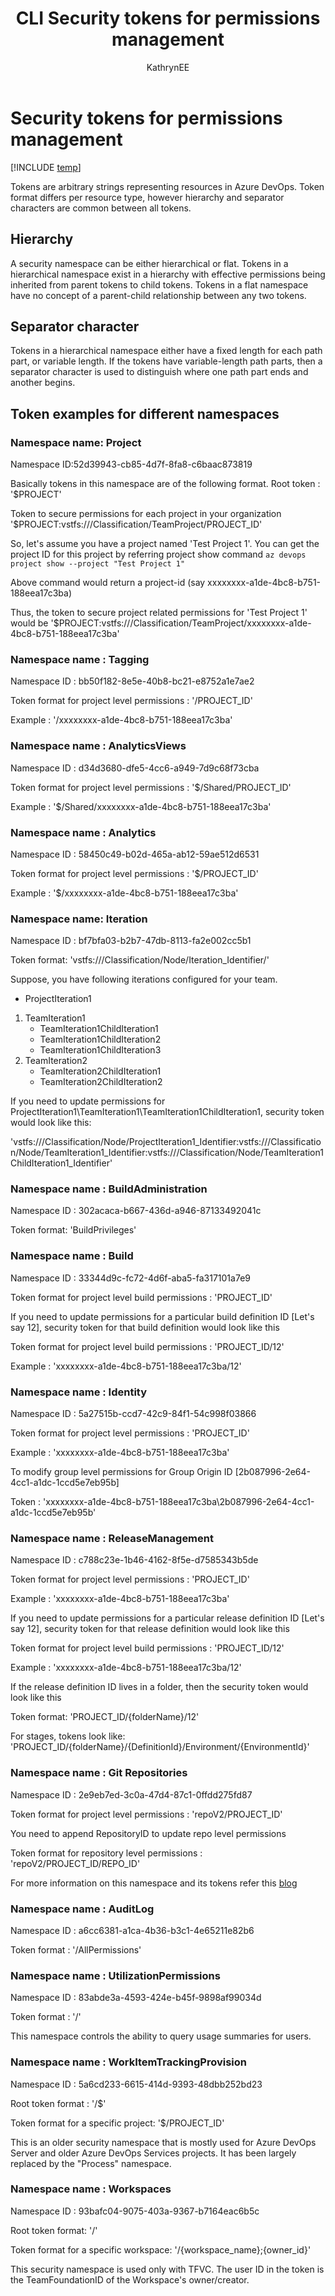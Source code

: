 ﻿---
title: CLI Security tokens for permissions management
titleSuffix: Azure DevOps 
description: Use Azure DevOps CLI to manage security tokens for permissions management
ms.topic: reference 
ms.prod: devops 
ms.technology: devops-ref
ms.manager: mijacobs 
ms.author: geverghe
author: KathrynEE
monikerRange: 'azure-devops'
ms.date: 06/18/2019
---

# Security tokens for permissions management

[!INCLUDE [temp](../includes/version-vsts-only.md)] 

Tokens are arbitrary strings representing resources in Azure DevOps. Token format differs per resource type, however hierarchy and separator characters are common between all tokens.

## Hierarchy

A security namespace can be either hierarchical or flat.
Tokens in a hierarchical namespace exist in a hierarchy with effective permissions being inherited from parent tokens to child tokens.
Tokens in a flat namespace have no concept of a parent-child relationship between any two tokens.

## Separator character

Tokens in a hierarchical namespace either have a fixed length for each path part, or variable length.
If the tokens have variable-length path parts, then a separator character is used to distinguish where one path part ends and another begins.

## Token examples for different namespaces

### Namespace name: Project

   Namespace ID:52d39943-cb85-4d7f-8fa8-c6baac873819

   Basically tokens in this namespace are of the following format.
   Root token : '$PROJECT'

   Token to secure permissions for each project in your organization
   '$PROJECT:vstfs:///Classification/TeamProject/PROJECT_ID'

   So, let's assume you have a project named 'Test Project 1'.
   You can get the project ID for this project by referring project show command
   `az devops project show --project "Test Project 1"`

   Above command would return a project-id (say xxxxxxxx-a1de-4bc8-b751-188eea17c3ba)

   Thus, the token to secure project related permissions for 'Test Project 1' would be
   '$PROJECT:vstfs:///Classification/TeamProject/xxxxxxxx-a1de-4bc8-b751-188eea17c3ba'

### Namespace name : Tagging

   Namespace ID : bb50f182-8e5e-40b8-bc21-e8752a1e7ae2

   Token format for project level permissions : '/PROJECT_ID'

   Example : '/xxxxxxxx-a1de-4bc8-b751-188eea17c3ba'

### Namespace name : AnalyticsViews

   Namespace ID : d34d3680-dfe5-4cc6-a949-7d9c68f73cba

   Token format for project level permissions : '$/Shared/PROJECT_ID'

   Example : '$/Shared/xxxxxxxx-a1de-4bc8-b751-188eea17c3ba'

### Namespace name : Analytics

   Namespace ID : 58450c49-b02d-465a-ab12-59ae512d6531

   Token format for project level permissions : '$/PROJECT_ID'

   Example : '$/xxxxxxxx-a1de-4bc8-b751-188eea17c3ba'

### Namespace name: Iteration

   Namespace ID : bf7bfa03-b2b7-47db-8113-fa2e002cc5b1

   Token format: 'vstfs:///Classification/Node/Iteration_Identifier/'

   Suppose, you have following iterations configured for your team.
   
   - ProjectIteration1
   1. TeamIteration1
        - TeamIteration1ChildIteration1
        - TeamIteration1ChildIteration2
        - TeamIteration1ChildIteration3
   2. TeamIteration2
        - TeamIteration2ChildIteration1
        - TeamIteration2ChildIteration2

   If you need to update permissions for ProjectIteration1\TeamIteration1\TeamIteration1ChildIteration1, security token would look like this:

   'vstfs:///Classification/Node/ProjectIteration1_Identifier:vstfs:///Classification/Node/TeamIteration1_Identifier:vstfs:///Classification/Node/TeamIteration1ChildIteration1_Identifier'

### Namespace name :  BuildAdministration

   Namespace ID : 302acaca-b667-436d-a946-87133492041c

   Token format: 'BuildPrivileges'

### Namespace name :  Build

   Namespace ID : 33344d9c-fc72-4d6f-aba5-fa317101a7e9

   Token format for project level build permissions : 'PROJECT_ID'

   If you need to update permissions for a particular build definition ID [Let's say 12], security token for that build definition would look like this

   Token format for project level build permissions : 'PROJECT_ID/12'

   Example : 'xxxxxxxx-a1de-4bc8-b751-188eea17c3ba/12'

### Namespace name :  Identity

   Namespace ID : 5a27515b-ccd7-42c9-84f1-54c998f03866

   Token format for project level permissions : 'PROJECT_ID'

   Example : 'xxxxxxxx-a1de-4bc8-b751-188eea17c3ba'

   To modify group level permissions for Group Origin ID [2b087996-2e64-4cc1-a1dc-1ccd5e7eb95b]

   Token : 'xxxxxxxx-a1de-4bc8-b751-188eea17c3ba\2b087996-2e64-4cc1-a1dc-1ccd5e7eb95b'

### Namespace name :  ReleaseManagement

   Namespace ID : c788c23e-1b46-4162-8f5e-d7585343b5de

   Token format for project level permissions : 'PROJECT_ID'

   Example : 'xxxxxxxx-a1de-4bc8-b751-188eea17c3ba'

   If you need to update permissions for a particular release definition ID [Let's say 12], security token for that release definition would look like this

   Token format for project level build permissions : 'PROJECT_ID/12'
   
   Example : 'xxxxxxxx-a1de-4bc8-b751-188eea17c3ba/12'
   
   If the release definition ID lives in a folder, then the security token would look like this
   
   Token format: 'PROJECT_ID/{folderName}/12'
   
   For stages, tokens look like: 'PROJECT_ID/{folderName}/{DefinitionId}/Environment/{EnvironmentId}'

### Namespace name :  Git Repositories

   Namespace ID : 2e9eb7ed-3c0a-47d4-87c1-0ffdd275fd87

   Token format for project level permissions : 'repoV2/PROJECT_ID'

   You need to append RepositoryID to update repo level permissions

   Token format for repository level permissions : 'repoV2/PROJECT_ID/REPO_ID'

   For more information on this namespace and its tokens refer this [blog](https://devblogs.microsoft.com/devops/git-repo-tokens-for-the-security-service/)

### Namespace name : AuditLog
   
   Namespace ID : a6cc6381-a1ca-4b36-b3c1-4e65211e82b6
   
   Token format : '/AllPermissions'
 
### Namespace name : UtilizationPermissions
   
   Namespace ID : 83abde3a-4593-424e-b45f-9898af99034d
   
   Token format : '/'
   
   This namespace controls the ability to query usage summaries for users. 
   
### Namespace name : WorkItemTrackingProvision 

   Namespace ID : 5a6cd233-6615-414d-9393-48dbb252bd23
   
   Root token format : '/$'
   
   Token format for a specific project: '$/PROJECT_ID'
   
   This is an older security namespace that is mostly used for Azure DevOps Server and older Azure DevOps Services projects. It has been largely replaced by the "Process" namespace. 
   
### Namespace name : Workspaces 
   
   Namespace ID : 93bafc04-9075-403a-9367-b7164eac6b5c
   
   Root token format: '/'
   
   Token format for a specific workspace: '/{workspace_name};{owner_id}' 
   
   This security namespace is used only with TFVC. The user ID in the token is the TeamFoundationID of the Workspace's owner/creator.
